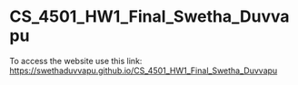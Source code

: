 # CS_4501_HW1_Final_Swetha_Duvvapu

To access the website use this link: https://swethaduvvapu.github.io/CS_4501_HW1_Final_Swetha_Duvvapu
